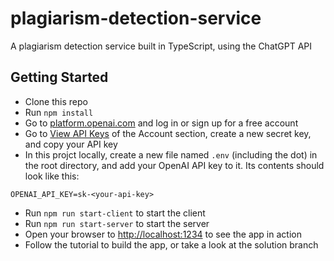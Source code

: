 # plagiarism-detection-service
A plagiarism detection service built in TypeScript, using the ChatGPT API

## Getting Started
- Clone this repo
- Run `npm install`
- Go to [platform.openai.com](https://platform.openai.com/) and log in or sign up for a free account
- Go to [View API Keys](https://platform.openai.com/account/api-keys) of the Account section, create a new secret key, and copy your API key
- In this projct locally, create a new file named `.env` (including the dot) in the root directory, and add your OpenAI API key to it.  Its contents should look like this:

```
OPENAI_API_KEY=sk-<your-api-key>
```
- Run `npm run start-client` to start the client
- Run `npm run start-server` to start the server
- Open your browser to [http://localhost:1234](http://localhost:1234) to see the app in action
- Follow the tutorial to build the app, or take a look at the solution branch
